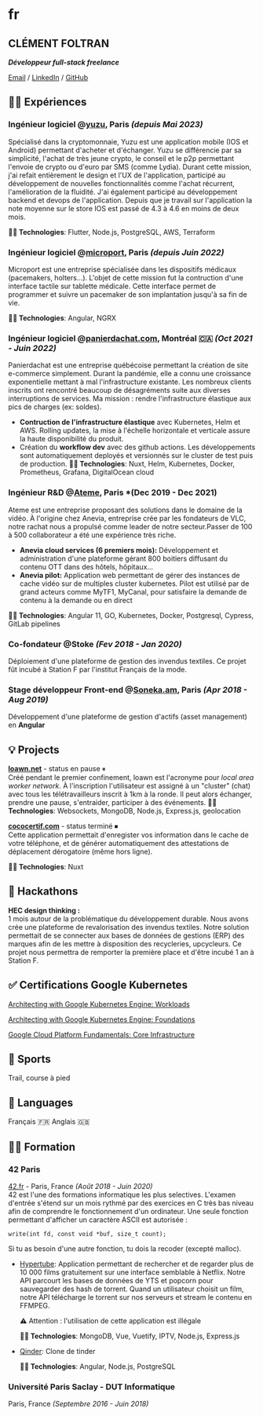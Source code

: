 # fr

## **CLÉMENT FOLTRAN**

_**Développeur full-stack freelance**_

[Email](mailto:clement.foltran@protonmail.com) / [LinkedIn](https://www.linkedin.com/in/clementfoltran/) / [GitHub](https://github.com/cfoltran/)

## 👨‍💻 Expériences

### **Ingénieur logiciel** @[yuzu](https://yuzu.green), Paris _(depuis Mai 2023)_

Spécialisé dans la cryptomonnaie, Yuzu est une application mobile (IOS et Android) permettant d'acheter et d'échanger. Yuzu se différencie par sa simplicité, l'achat de très jeune crypto, le conseil et le p2p permettant l'envoie de crypto ou d'euro par SMS (comme Lydia). Durant cette mission, j'ai refait entièrement le design et l'UX de l'application, participé au développement de nouvelles fonctionnalités comme l'achat récurrent, l'amélioration de la fluidité. J'ai également participé au développement backend et devops de l'application. Depuis que je travail sur l'application la note moyenne sur le store IOS est passé de 4.3 à 4.6 en moins de deux mois.

**👨‍💻 Technologies**: Flutter, Node.js, PostgreSQL, AWS, Terraform

### **Ingénieur logiciel** @[microport](https://microport.com), Paris _(depuis Juin 2022)_

Microport est une entreprise spécialisée dans les dispositifs médicaux (pacemakers, holters...). L'objet de cette mission fut la contruction d'une interface tactile sur tablette médicale. Cette interface permet de programmer et suivre un pacemaker de son implantation jusqu'à sa fin de vie.

**👨‍💻 Technologies**: Angular, NGRX

### **Ingénieur logiciel** @[panierdachat.com](https://panierdachat.com), Montréal 🇨🇦 _(Oct 2021 - Juin 2022)_

Panierdachat est une entreprise québécoise permettant la création de site e-commerce simplement. Durant la pandémie, elle a connu une croissance exponentielle mettant à mal l'infrastructure existante. Les nombreux clients inscrits ont rencontré beaucoup de désagréments suite aux diverses interruptions de services. Ma mission : rendre l'infrastructure élastique aux pics de charges (ex: soldes).

* **Contruction de l'infrastructure élastique** avec Kubernetes, Helm et AWS. Rolling updates, la mise à l'échelle horizontale et verticale assure la haute disponibilité du produit.
* Création du **workflow dev** avec des github actions. Les développements sont automatiquement deployés et versionnés sur le cluster de test puis de production. **👨‍💻 Technologies**: Nuxt, Helm, Kubernetes, Docker, Prometheus, Grafana, DigitalOcean cloud

### **Ingénieur R&D** @[Ateme](https://www.ateme.com), Paris \*(Dec 2019 - Dec 2021)

Ateme est une entreprise proposant des solutions dans le domaine de la vidéo. À l'origine chez Anevia, entreprise crée par les fondateurs de VLC, notre rachat nous a propulsé comme leader de notre secteur.Passer de 100 à 500 collaborateur a été une expérience très riche.

* **Anevia cloud services (6 premiers mois):** Développement et administration d'une plateforme gérant 800 boitiers diffusant du contenu OTT dans des hôtels, hôpitaux...
* **Anevia pilot:** Application web permettant de gérer des instances de cache vidéo sur de multiples cluster kubernetes. Pilot est utilisé par de grand acteurs comme MyTF1, MyCanal, pour satisfaire la demande de contenu à la demande ou en direct 

**👨‍💻 Technologies**: Angular 11, GO, Kubernetes, Docker, Postgresql, Cypress, GitLab pipelines

### **Co-fondateur** @Stoke _(Fev 2018 - Jan 2020)_

Déploiement d'une plateforme de gestion des invendus textiles. Ce projet fût incubé à Station F par l'institut Français de la mode.

### **Stage développeur Front-end** @[Soneka.am](https://www.soneka.am), Paris _(Apr 2018 - Aug 2019)_

Développement d'une plateforme de gestion d'actifs (asset management) en **Angular**

## 💡 Projects

[**loawn.net**](https://www.loawn.net) - status en pause ⏸\
Créé pendant le premier confinement, loawn est l'acronyme pour _local area worker network_. À l'inscription l'utilisateur est assigné à un "cluster" (chat) avec tous les télétravailleurs inscrit à 1km à la ronde. Il peut alors échanger, prendre une pause, s'entraider, participer à des événements. **👨‍💻 Technologies**: Websockets, MongoDB, Node.js, Express.js, geolocation

[**cococertif.com**](https://github.com/cfoltran/covid-attestation-gen) - status terminé ⏹\
Cette application permettait d'enregister vos information dans le cache de votre téléphone, et de générer automatiquement des attestations de déplacement dérogatoire (même hors ligne).

**👨‍💻 Technologies**: Nuxt

## 🥷 Hackathons

**HEC design thinking :**\
1 mois autour de la problématique du développement durable. Nous avons crée une plateforme de revalorisation des invendus textiles. Notre solution permettait de se connecter aux bases de données de gestions (ERP) des marques afin de les mettre à disposition des recycleries, upcycleurs. Ce projet nous permettra de remporter la première place et d'être incubé 1 an à Station F.

## ✅ Certifications Google Kubernetes

[Architecting with Google Kubernetes Engine: Workloads](https://www.coursera.org/account/accomplishments/certificate/A4AKGB86KU7A)

[Architecting with Google Kubernetes Engine: Foundations](https://www.coursera.org/account/accomplishments/certificate/L9JFVTRL8J79)

[Google Cloud Platform Fundamentals: Core Infrastructure](https://www.coursera.org/account/accomplishments/certificate/ZKDKE4QT9DAU)

## 💪 Sports

Trail, course à pied

## 💬 Languages

Français 🇫🇷 Anglais 🇬🇧

## 👨‍🎓 Formation

### 42 Paris

[42.fr](https://42.fr/) - Paris, France _(Août 2018 - Juin 2020)_\
42 est l'une des formations informatique les plus selectives. L'examen d'entrée s'étend sur un mois rythmé par des exercices en C très bas niveau afin de comprendre le fonctionnement d'un ordinateur. Une seule fonction permettant d'afficher un caractère ASCII est autorisée :

`write(int fd, const void *buf, size_t count);`

Si tu as besoin d'une autre fonction, tu dois la recoder (excepté malloc).

* [Hypertube](https://github.com/owalid/hypertube): Application permettant de rechercher et de regarder plus de 10 000 films gratuitement sur une interface semblable à Netflix. Notre API parcourt les bases de données de YTS et popcorn pour sauvegarder des hash de torrent. Quand un utilisateur choisit un film, notre API télécharge le torrent sur nos serveurs et stream le contenu en FFMPEG.

  ⚠️ Attention : l'utilisation de cette application est illégale
  
  **👨‍💻 Technologies**: MongoDB, Vue, Vuetify, IPTV, Node.js, Express.js

* [Qinder](https://github.com/cfoltran/qinder): Clone de tinder
  
  **👨‍💻 Technologies**: Angular, Node.js, PostgreSQL


### Université Paris Saclay - DUT Informatique

Paris, France _(Septembre 2016 - Juin 2018)_
